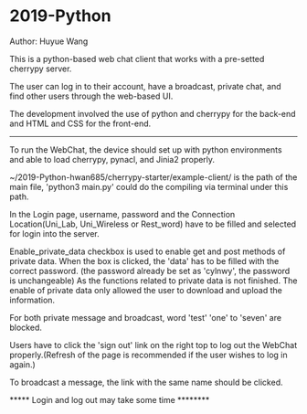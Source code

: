 # 2019-Python

Author: Huyue Wang

This is a python-based web chat client that works with a pre-setted cherrypy server.

The user can log in to their account, have a broadcast, private chat, and find other users through the web-based UI. 

The development involved the use of python and cherrypy for the back-end and HTML and CSS for the front-end.

********
To run the WebChat, the device should set up with python environments and able to load cherrypy, pynacl, and Jinia2 properly.

~/2019-Python-hwan685/cherrypy-starter/example-client/ is the path of the main file, 'python3 main.py' could do the compiling via terminal under this path.

In the Login page, username, password and the Connection Location(Uni_Lab, Uni_Wireless or Rest_word) have to be filled and selected for login into the server.

Enable_private_data checkbox is used to enable get and post methods of private data. When the box is clicked, the 'data' has to be filled with the correct password. (the password already be set as 'cylnwy', the password is unchangeable) As the functions related to private data is not finished. The enable of private data only allowed the user to download and upload the information.

For both private message and broadcast, word 'test' 'one' to 'seven' are blocked.

Users have to click the 'sign out' link on the right top to log out the WebChat properly.(Refresh of the page is recommended if the user wishes to log in again.)

To broadcast a message, the link with the same name should be clicked.


***** Login and log out may take some time ********
